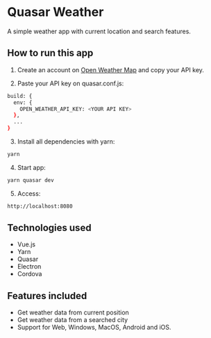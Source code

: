 # Quasar Weather

A simple weather app with current location and search features.

## How to run this app

1. Create an account on [Open Weather Map](https://openweathermap.org/api) and copy your API key.

2. Paste your API key on quasar.conf.js:
```bash
build: {
  env: {
    OPEN_WEATHER_API_KEY: <YOUR API KEY>
  },
  ...
}
```

3. Install all dependencies with yarn:

```bash
yarn
```

4. Start app:

```bash
yarn quasar dev
```

5. Access:

```bash
http://localhost:8080
```

## Technologies used

- Vue.js
- Yarn
- Quasar
- Electron
- Cordova

## Features included

- Get weather data from current position
- Get weather data from a searched city
- Support for Web, Windows, MacOS, Android and iOS.
